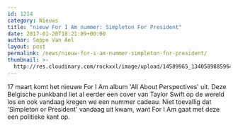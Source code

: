 ```yaml
---
id: 1214
category: Nieuws
title: "nieuw For I Am nummer: Simpleton For President"
date: 2017-01-20T18:21:09+00:00
author: Seppe Van Ael
layout: post
permalink: /news/nieuw-for-i-am-nummer-simpleton-for-president/
thumbnail: >-
  http://res.cloudinary.com/rockxxl/image/upload/14589965_1340589885964788_6182123299784754536_o.jpg
---
```

17 maart komt het nieuwe For I Am album 'All About Perspectives' uit. Deze Belgische punkband liet al eerder een cover van Taylor Swift op de wereld los en ook vandaag kregen we een nummer cadeau. Niet toevallig dat 'Simpleton or President' vandaag uit kwam, want For I Am gaat met deze een politieke kant op.
